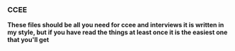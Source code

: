 ### CCEE
**These files should be all you need for ccee and interviews
it is written in my style, but if you have read the things at least once it is the easiest one that you'll get**
